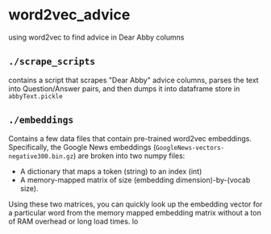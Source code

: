 # word2vec_advice

using word2vec to find advice in Dear Abby columns

## `./scrape_scripts`

contains a script that scrapes "Dear Abby" advice columns, parses the text into Question/Answer pairs, and then dumps it into dataframe store in `abbyText.pickle`

## `./embeddings`

Contains a few data files that contain pre-trained word2vec embeddings. Specifically, the Google News embeddings (`GoogleNews-vectors-negative300.bin.gz`) are broken into two numpy files:
* A dictionary that maps a token (string) to an index (int)
* A memory-mapped matrix of size (embedding dimension)-by-(vocab size).

Using these two matrices, you can quickly look up the embedding vector for a particular word from the memory mapped embedding matrix without a ton of RAM overhead or long load times. lo